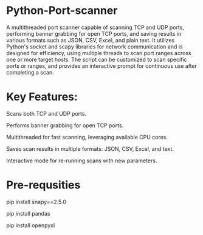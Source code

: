 # Python-Port-scanner
A multithreaded port scanner capable of scanning TCP and UDP ports, performing banner grabbing for open TCP ports, and saving results in various formats such as JSON, CSV, Excel, and plain text. It utilizes Python's socket and scapy libraries for network communication and is designed for efficiency, using multiple threads to scan port ranges across one or more target hosts. The script can be customized to scan specific ports or ranges, and provides an interactive prompt for continuous use after completing a scan.

# Key Features:

Scans both TCP and UDP ports.

Performs banner grabbing for open TCP ports.

Multithreaded for fast scanning, leveraging available CPU cores.

Saves scan results in multiple formats: JSON, CSV, Excel, and text.

Interactive mode for re-running scans with new parameters.

# Pre-requsities
pip install snapy==2.5.0

pip install pandas

pip install openpyxl
